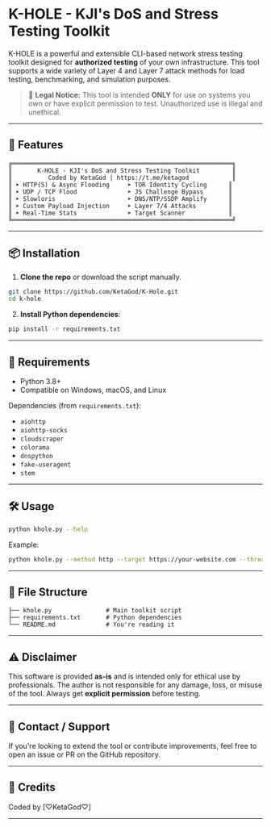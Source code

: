 # K-HOLE - KJI's DoS and Stress Testing Toolkit

K-HOLE is a powerful and extensible CLI-based network stress testing toolkit designed for **authorized testing** of your own infrastructure. This tool supports a wide variety of Layer 4 and Layer 7 attack methods for load testing, benchmarking, and simulation purposes.

> 🚨 **Legal Notice:** This tool is intended **ONLY** for use on systems you own or have explicit permission to test. Unauthorized use is illegal and unethical.

---

## 🚀 Features

```
╔═════════════════════════════════════════════════════════════╗
║       K-HOLE - KJI's DoS and Stress Testing Toolkit         ║
║          Coded by KetaGod | https://t.me/ketagod            ║
║ ➤ HTTP(S) & Async Flooding     ➤ TOR Identity Cycling      ║
║ ➤ UDP / TCP Flood              ➤ JS Challenge Bypass       ║
║ ➤ Slowloris                    ➤ DNS/NTP/SSDP Amplify      ║
║ ➤ Custom Payload Injection     ➤ Layer 7/4 Attacks         ║
║ ➤ Real-Time Stats              ➤ Target Scanner            ║
╚═════════════════════════════════════════════════════════════╝
```

---

## 📦 Installation

1. **Clone the repo** or download the script manually.

```bash
git clone https://github.com/KetaGod/K-Hole.git
cd k-hole
```

2. **Install Python dependencies**:

```bash
pip install -r requirements.txt
```

---

## 🔧 Requirements

* Python 3.8+
* Compatible on Windows, macOS, and Linux

Dependencies (from `requirements.txt`):

* `aiohttp`
* `aiohttp-socks`
* `cloudscraper`
* `colorama`
* `dnspython`
* `fake-useragent`
* `stem`

---

## 🛠️ Usage

```bash
python khole.py --help
```

Example:

```bash
python khole.py --method http --target https://your-website.com --threads 100 --duration 60
```

---

## 📁 File Structure

```
├── khole.py               # Main toolkit script
├── requirements.txt       # Python dependencies
└── README.md              # You're reading it
```

---

## ⚠️ Disclaimer

This software is provided **as-is** and is intended only for ethical use by professionals. The author is not responsible for any damage, loss, or misuse of the tool. Always get **explicit permission** before testing.

---

## 💬 Contact / Support

If you're looking to extend the tool or contribute improvements, feel free to open an issue or PR on the GitHub repository.

---

## 🧠 Credits

Coded by \[♡KetaGod♡]

---
